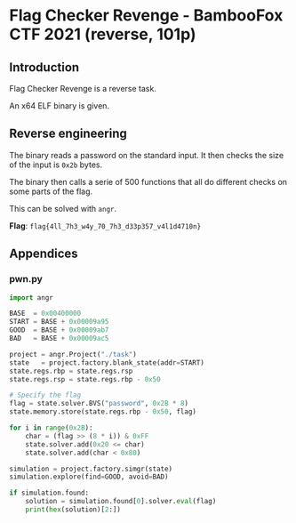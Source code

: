 # Flag Checker Revenge - BambooFox CTF 2021 (reverse, 101p)

## Introduction
Flag Checker Revenge is a reverse task.

An x64 ELF binary is given.

## Reverse engineering
The binary reads a password on the standard input. It then checks the size of
the input is `0x2b` bytes.

The binary then calls a serie of 500 functions that all do different checks on
some parts of the flag.

This can be solved with `angr`.

**Flag**: `flag{4ll_7h3_w4y_70_7h3_d33p357_v4l1d4710n}`

## Appendices
### pwn.py
```python
import angr

BASE  = 0x00400000
START = BASE + 0x00009a95
GOOD  = BASE + 0x00009ab7
BAD   = BASE + 0x00009ac5

project = angr.Project("./task")
state   = project.factory.blank_state(addr=START)
state.regs.rbp = state.regs.rsp
state.regs.rsp = state.regs.rbp - 0x50

# Specify the flag
flag = state.solver.BVS("password", 0x2B * 8)
state.memory.store(state.regs.rbp - 0x50, flag)

for i in range(0x2B):
	char = (flag >> (8 * i)) & 0xFF
	state.solver.add(0x20 <= char)
	state.solver.add(char < 0x80)

simulation = project.factory.simgr(state)
simulation.explore(find=GOOD, avoid=BAD)

if simulation.found:
	solution = simulation.found[0].solver.eval(flag)
	print(hex(solution)[2:])
```
